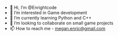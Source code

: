 - 👋 Hi, I’m @Enrightcode
- 👀 I’m interested in Game development 
- 🌱 I’m currently learning Python and C++
- 💞️ I’m looking to collaborate on small game projects
- 📫 How to reach me - megan.enric@gmail.com

<!---
Enrightcode/Enrightcode is a ✨ special ✨ repository because its `README.md` (this file) appears on your GitHub profile.
You can click the Preview link to take a look at your changes.
--->
